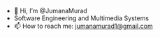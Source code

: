 - 👋 Hi, I’m @JumanaMurad
-  Software Engineering and Multimedia Systems
- 📫 How to reach me: jumanamurad1@gmail.com

<!---
JumanaMurad/JumanaMurad is a ✨ Software Sciientist ✨ repository because its `README.md` (this file) appears on your GitHub profile.
You can click the Preview link to take a look at your changes.
--->
